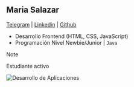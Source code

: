 ## Maria Salazar
[Telegram](t.me/mariasdl) | [Linkedin](linkedin.com/in/mariasdl) | [Github](https://github.com/mariasdl)

- Desarrollo Frontend (HTML, CSS, JavaScript)
- Programación Nivel Newbie/Junior | ```Java```

> [!NOTE]
> Estudiante activo


![Desarrollo de Aplicaciones](https://static.vecteezy.com/system/resources/thumbnails/019/518/320/small_2x/programming-icon-for-your-website-mobile-presentation-and-logo-design-free-vector.jpg)
